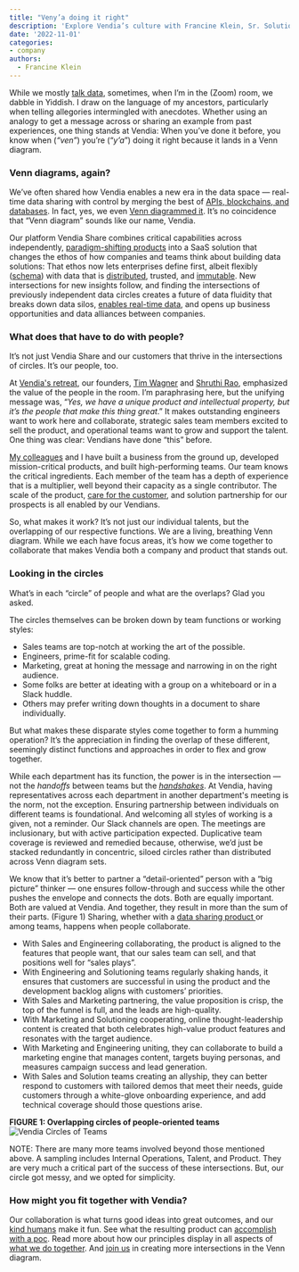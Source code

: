 ```yaml
---
title: "Veny’a doing it right"
description: 'Explore Vendia’s culture with Francine Klein, Sr. Solutions Architect, as she shares her perspective on what makes working at Vendia like operating within a living, breathing Venn diagram.'
date: '2022-11-01'
categories:
- company
authors:
  - Francine Klein
---
```


While we mostly [talk data](https://podcasts.apple.com/us/podcast/circles-of-trust/id1645908970), sometimes, when I’m in the (Zoom) room, we dabble in Yiddish. I draw on the language of my ancestors, particularly when telling allegories intermingled with anecdotes. Whether using an analogy to get a message across or sharing an example from past experiences, one thing stands at Vendia: When you’ve done it before, you know when (_“ven”_) you’re (“_y’a_”) doing it right because it lands in a Venn diagram.


### Venn diagrams, again?

We’ve often shared how Vendia enables a new era in the data space — real-time data sharing with control by merging the best of [APIs, blockchains, and databases](https://www.vendia.com/blog/why-blockchains-databases-api-cannot-standalone-as-it-solutions). In fact, yes, we even [Venn diagrammed it](https://www.vendia.com/blog/venn-diagramming-vendia-share). It’s no coincidence that “Venn diagram” sounds like our name, Vendia.

Our platform Vendia Share combines critical capabilities across independently, [paradigm-shifting products](https://www.vendia.com/blog/how-serverless-cloud-enable-scalable-blockchains) into a SaaS solution that changes the ethos of how companies and teams think about building data solutions: That ethos now lets enterprises define first, albeit flexibly ([schema](https://www.vendia.com/blog/schema-evolution)) with data that is [distributed](https://www.vendia.com/blog/decentralization), trusted, and [immutable](https://www.vendia.com/blog/private-vs-public-blockchains). New intersections for new insights follow, and finding the intersections of previously independent data circles creates a future of data fluidity that breaks down data silos, [enables real-time data](https://www.vendia.com/blog/real-time-everything), and opens up business opportunities and data alliances between companies.


### What does that have to do with people?

It’s not just Vendia Share and our customers that thrive in the intersections of circles. It’s our people, too.

At [Vendia's retreat](https://www.vendia.com/blog/company-retreat-tips), our founders, [Tim Wagner](https://www.linkedin.com/in/timawagner/) and [Shruthi Rao](https://www.linkedin.com/in/shruthirao/), emphasized the value of the people in the room. I’m paraphrasing here, but the unifying message was, “_Yes, we have a unique product and intellectual property, but it’s the people that make this thing great_.” It makes outstanding engineers want to work here and collaborate, strategic sales team members excited to sell the product, and operational teams want to grow and support the talent. One thing was clear: Vendians have done “this” before.

[My colleagues](https://www.vendia.com/about) and I have built a business from the ground up, developed mission-critical products, and built high-performing teams. Our team knows the critical ingredients. Each member of the team has a depth of experience that is a multiplier, well beyond their capacity as a single contributor. The scale of the product, [care for the customer](https://www.vendia.com/case-studies), and solution partnership for our prospects is all enabled by our Vendians.

So, what makes it work? It’s not just our individual talents, but the overlapping of our respective functions. We are a living, breathing Venn diagram. While we each have focus areas, it’s how we come together to collaborate that makes Vendia both a company and product that stands out.


### Looking in the circles

What’s in each “circle” of people and what are the overlaps? Glad you asked.

The circles themselves can be broken down by team functions or working styles:
* Sales teams are top-notch at working the art of the possible.
* Engineers, prime-fit for scalable coding.
* Marketing, great at honing the message and narrowing in on the right audience.
* Some folks are better at ideating with a group on a whiteboard or in a Slack huddle.
* Others may prefer writing down thoughts in a document to share individually. 

But what makes these disparate styles come together to form a humming operation? It’s the appreciation in finding the overlap of these different, seemingly distinct functions and approaches in order to flex and grow together.

While each department has its function, the power is in the intersection — not the _handoffs_ between teams but the _[handshakes](https://www.vendia.com/blog/vendia-values)_. At Vendia, having representatives across each department in another department's meeting is the norm, not the exception. Ensuring partnership between individuals on different teams is foundational. And welcoming all styles of working is a given, not a reminder. Our Slack channels are open. The meetings are inclusionary, but with active participation expected. Duplicative team coverage is reviewed and remedied because, otherwise, we’d just be stacked redundantly in concentric, siloed circles rather than distributed across Venn diagram sets.

We know that it’s better to partner a “detail-oriented” person with a “big picture” thinker — one ensures follow-through and success while the other pushes the envelope and connects the dots. Both are equally important. Both are valued at Vendia. And together, they result in more than the sum of their parts. (Figure 1) Sharing, whether with a [data sharing product ](https://www.vendia.com/blog/real-time-data-sharing-roundup)or among teams, happens when people collaborate.

* With Sales and Engineering collaborating, the product is aligned to the features that people want, that our sales team can sell, and that positions well for “sales plays”.
* With Engineering and Solutioning teams regularly shaking hands, it ensures that customers are successful in using the product and the development backlog aligns with customers’ priorities.
* With Sales and Marketing partnering, the value proposition is crisp, the top of the funnel is full, and the leads are high-quality.
* With Marketing and Solutioning cooperating, online thought-leadership content is created that both celebrates high-value product features and resonates with the target audience.
* With Marketing and Engineering uniting, they can collaborate to build a marketing engine that manages content, targets buying personas, and measures campaign success and lead generation.
* With Sales and Solution teams creating an allyship, they can better respond to customers with tailored demos that meet their needs, guide customers through a white-glove onboarding experience, and add technical coverage should those questions arise.

**FIGURE 1: Overlapping circles of people-oriented teams**
![Vendia Circles of Teams](https://d24nhiikxn5jns.cloudfront.net/optimized/user-images.githubusercontent.com..105127677..199636005-cf656c70-7f07-4f96-9261-05e2d8be3c29.jpg)


NOTE: There are many more teams involved beyond those mentioned above. A sampling includes Internal Operations, Talent, and Product. They are very much a critical part of the success of these intersections. But, our circle got messy, and we opted for simplicity.


### How might you fit together with Vendia?

Our collaboration is what turns good ideas into great outcomes, and our [kind humans](https://www.vendia.com/kind-humans) make it fun. See what the resulting product can [accomplish with a poc](https://www.vendia.com/poc). Read more about how our principles display in all aspects of [what we do together](https://www.vendia.com/blog/leadership-practices-of-an-ultramarathoner). And [join us](https://www.vendia.com/careers) in creating more intersections in the Venn diagram.
